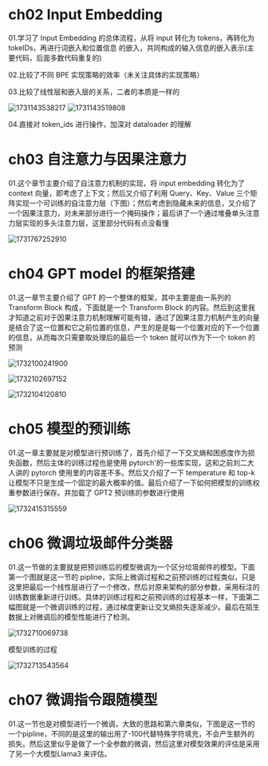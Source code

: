 # ch02 Input Embedding

01.学习了 Input Embedding 的总体流程，从将 input 转化为 tokens，再转化为 tokeIDs，再进行词嵌入和位置信息 的嵌入，共同构成的输入信息的嵌入表示(主要代码，后面多数代码重复的)

02.比较了不同 BPE 实现策略的效率（未关注具体的实现策略）

03.比较了线性层和嵌入层的关系，二者的本质是一样的

![1731143538217](image/Record/1731143538217.png)
![1731143519808](image/Record/1731143519808.png)

04.直接对 token_ids 进行操作，加深对 dataloader 的理解

# ch03 自注意力与因果注意力

01.这个章节主要介绍了自注意力机制的实现，将 input embedding 转化为了 context 向量，即考虑了上下文；然后又介绍了利用 Query、Key、Value 三个矩阵实现一个可训练的自注意力层（下图）；然后考虑到隐藏未来的信息，又介绍了一个因果注意力，对未来部分进行一个掩码操作；最后讲了一个通过堆叠单头注意力层实现的多头注意力层，这里部分代码有点没看懂

![1731767252910](image/Record/1731767252910.png)

# ch04 GPT model 的框架搭建

01.这一章节主要介绍了 GPT 的一个整体的框架，其中主要是由一系列的 Transform Block 构成，下面就是一个 Transform Block 的内容。然后到这里我才知道之前对于因果注意力机制理解可能有错，通过了因果注意力机制产生的向量是结合了这一位置和它之前位置的信息，产生的是是每一个位置对应的下一个位置的信息，从而每次只需要取处理后的最后一个 token 就可以作为下一个 token 的预测

![1732100241900](image/Record/1732100241900.png)

![1732102697152](image/Record/1732102697152.png)

![1732104120810](image/Record/1732104120810.png)

# ch05 模型的预训练

01.这一章主要就是对模型进行预训练了，首先介绍了一下交叉熵和困惑度作为损失函数，然后主体的训练过程也是使用 pytorch'的一些库实现，这和之前刘二大人讲的 pytorch 使用里的内容差不多。然后又介绍了一下 temperature 和 top-k 让模型不只是生成一个固定的最大概率的值。最后介绍了一下如何把模型的训练权重参数进行保存。并加载了 GPT2 预训练的参数进行使用

![1732415315559](image/Record/1732415315559.png)

# ch06 微调垃圾邮件分类器

01.这一节做的主要就是把预训练后的模型微调为一个区分垃圾邮件的模型。下面第一个图就是这一节的 pipline，实际上微调过程和之前预训练的过程类似，只是这里把最后一个线性层进行了一个修改，然后对原来架构的部分参数，采用标注的训练数据重新进行训练。具体的训练过程和之前预训练的过程基本一样，下面第二幅图就是一个微调训练的过程，通过梯度更新让交叉熵损失逐渐减少。最后在陌生数据上对微调后的模型性能进行了检测。

![1732710069738](image/Record/1732710069738.png)

模型训练的过程

![1732713543564](image/Record/1732713543564.png)


# ch07 微调指令跟随模型

01.这一节也是对模型进行一个微调，大致的思路和第六章类似，下图是这一节的一个pipline，不同的是这里的输出用了-100代替特殊字符填充，不会产生额外的损失。然后这里似乎是做了一个全参数的微调，然后这里对模型效果的评估是采用了另一个大模型Llama3 来评估。
